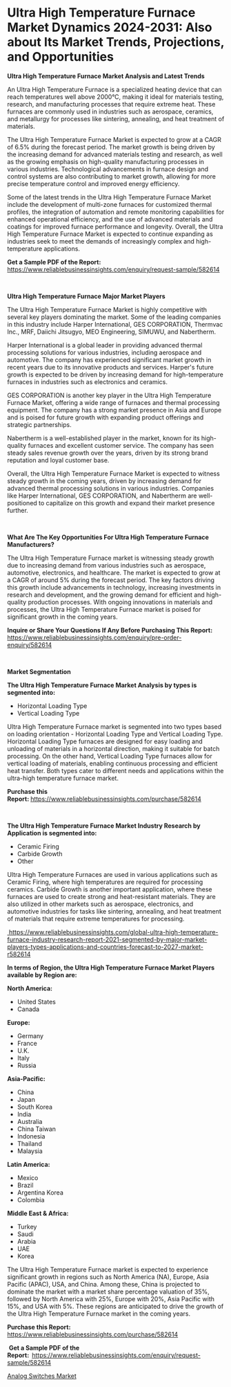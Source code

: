 <p><h1>Ultra High Temperature Furnace Market Dynamics 2024-2031: Also about Its Market Trends, Projections, and Opportunities</h1></p><p><strong>Ultra High Temperature Furnace Market Analysis and Latest Trends</strong></p>
<p><p>An Ultra High Temperature Furnace is a specialized heating device that can reach temperatures well above 2000°C, making it ideal for materials testing, research, and manufacturing processes that require extreme heat. These furnaces are commonly used in industries such as aerospace, ceramics, and metallurgy for processes like sintering, annealing, and heat treatment of materials.</p><p>The Ultra High Temperature Furnace Market is expected to grow at a CAGR of 6.5% during the forecast period. The market growth is being driven by the increasing demand for advanced materials testing and research, as well as the growing emphasis on high-quality manufacturing processes in various industries. Technological advancements in furnace design and control systems are also contributing to market growth, allowing for more precise temperature control and improved energy efficiency.</p><p>Some of the latest trends in the Ultra High Temperature Furnace Market include the development of multi-zone furnaces for customized thermal profiles, the integration of automation and remote monitoring capabilities for enhanced operational efficiency, and the use of advanced materials and coatings for improved furnace performance and longevity. Overall, the Ultra High Temperature Furnace Market is expected to continue expanding as industries seek to meet the demands of increasingly complex and high-temperature applications.</p></p>
<p><strong>Get a Sample PDF of the Report:&nbsp;</strong> <a href="https://www.reliablebusinessinsights.com/enquiry/request-sample/582614">https://www.reliablebusinessinsights.com/enquiry/request-sample/582614</a></p>
<p>&nbsp;</p>
<p><strong>Ultra High Temperature Furnace Major Market Players</strong></p>
<p><p>The Ultra High Temperature Furnace Market is highly competitive with several key players dominating the market. Some of the leading companies in this industry include Harper International, GES CORPORATION, Thermvac Inc., MRF, Daiichi Jitsugyo, MEO Engineering, SIMUWU, and Nabertherm.</p><p>Harper International is a global leader in providing advanced thermal processing solutions for various industries, including aerospace and automotive. The company has experienced significant market growth in recent years due to its innovative products and services. Harper's future growth is expected to be driven by increasing demand for high-temperature furnaces in industries such as electronics and ceramics.</p><p>GES CORPORATION is another key player in the Ultra High Temperature Furnace Market, offering a wide range of furnaces and thermal processing equipment. The company has a strong market presence in Asia and Europe and is poised for future growth with expanding product offerings and strategic partnerships.</p><p>Nabertherm is a well-established player in the market, known for its high-quality furnaces and excellent customer service. The company has seen steady sales revenue growth over the years, driven by its strong brand reputation and loyal customer base.</p><p>Overall, the Ultra High Temperature Furnace Market is expected to witness steady growth in the coming years, driven by increasing demand for advanced thermal processing solutions in various industries. Companies like Harper International, GES CORPORATION, and Nabertherm are well-positioned to capitalize on this growth and expand their market presence further.</p></p>
<p>&nbsp;</p>
<p><strong>What Are The Key Opportunities For Ultra High Temperature Furnace Manufacturers?</strong></p>
<p><p>The Ultra High Temperature Furnace market is witnessing steady growth due to increasing demand from various industries such as aerospace, automotive, electronics, and healthcare. The market is expected to grow at a CAGR of around 5% during the forecast period. The key factors driving this growth include advancements in technology, increasing investments in research and development, and the growing demand for efficient and high-quality production processes. With ongoing innovations in materials and processes, the Ultra High Temperature Furnace market is poised for significant growth in the coming years.</p></p>
<p><strong>Inquire or Share Your Questions If Any Before Purchasing This Report:</strong> <a href="https://www.reliablebusinessinsights.com/enquiry/pre-order-enquiry/582614">https://www.reliablebusinessinsights.com/enquiry/pre-order-enquiry/582614</a></p>
<p>&nbsp;</p>
<p><strong>Market Segmentation</strong></p>
<p><strong>The Ultra High Temperature Furnace Market Analysis by types is segmented into:</strong></p>
<p><ul><li>Horizontal Loading Type</li><li>Vertical Loading Type</li></ul></p>
<p><p>Ultra High Temperature Furnace market is segmented into two types based on loading orientation - Horizontal Loading Type and Vertical Loading Type. Horizontal Loading Type furnaces are designed for easy loading and unloading of materials in a horizontal direction, making it suitable for batch processing. On the other hand, Vertical Loading Type furnaces allow for vertical loading of materials, enabling continuous processing and efficient heat transfer. Both types cater to different needs and applications within the ultra-high temperature furnace market.</p></p>
<p><strong>Purchase this Report:&nbsp;</strong><a href="https://www.reliablebusinessinsights.com/purchase/582614">https://www.reliablebusinessinsights.com/purchase/582614</a></p>
<p>&nbsp;</p>
<p><strong>The Ultra High Temperature Furnace Market Industry Research by Application is segmented into:</strong></p>
<p><ul><li>Ceramic Firing</li><li>Carbide Growth</li><li>Other</li></ul></p>
<p><p>Ultra High Temperature Furnaces are used in various applications such as Ceramic Firing, where high temperatures are required for processing ceramics. Carbide Growth is another important application, where these furnaces are used to create strong and heat-resistant materials. They are also utilized in other markets such as aerospace, electronics, and automotive industries for tasks like sintering, annealing, and heat treatment of materials that require extreme temperatures for processing.</p></p>
<p><a href="https://www.reliablebusinessinsights.com/global-ultra-high-temperature-furnace-industry-research-report-2021-segmented-by-major-market-players-types-applications-and-countries-forecast-to-2027-market-r582614">&nbsp;https://www.reliablebusinessinsights.com/global-ultra-high-temperature-furnace-industry-research-report-2021-segmented-by-major-market-players-types-applications-and-countries-forecast-to-2027-market-r582614</a></p>
<p><strong>In terms of Region, the Ultra High Temperature Furnace Market Players available by Region are:</strong></p>
<p>
    <p> <strong> North America: </strong>
        <ul>
            <li>United States</li>
            <li>Canada</li>
        </ul>
        </p> 
    <p> <strong> Europe: </strong>
        <ul>
            <li>Germany</li>
            <li>France</li>
            <li>U.K.</li>
            <li>Italy</li>
            <li>Russia</li>
        </ul>
        </p> 
    <p> <strong> Asia-Pacific: </strong>
        <ul>
            <li>China</li>
            <li>Japan</li>
            <li>South Korea</li>
            <li>India</li>
            <li>Australia</li>
            <li>China Taiwan</li>
            <li>Indonesia</li>
            <li>Thailand</li>
            <li>Malaysia</li>
        </ul>
        </p> 
    <p> <strong> Latin America: </strong>
        <ul>
            <li>Mexico</li>
            <li>Brazil</li>
            <li>Argentina Korea</li>
            <li>Colombia</li>
        </ul>
        </p> 
    <p> <strong> Middle East & Africa: </strong>
        <ul>
            <li>Turkey</li>
            <li>Saudi</li>
            <li>Arabia</li>
            <li>UAE</li>
            <li>Korea</li>
        </ul>
    </p>
    </p>
<p><p>The Ultra High Temperature Furnace market is expected to experience significant growth in regions such as North America (NA), Europe, Asia Pacific (APAC), USA, and China. Among these, China is projected to dominate the market with a market share percentage valuation of 35%, followed by North America with 25%, Europe with 20%, Asia Pacific with 15%, and USA with 5%. These regions are anticipated to drive the growth of the Ultra High Temperature Furnace market in the coming years.</p></p>
<p><strong>Purchase this Report: </strong><a href="https://www.reliablebusinessinsights.com/purchase/582614">https://www.reliablebusinessinsights.com/purchase/582614</a></p>
<p>&nbsp;<strong>Get a Sample PDF of the Report:&nbsp;&nbsp;</strong><a href="https://www.reliablebusinessinsights.com/enquiry/request-sample/582614">https://www.reliablebusinessinsights.com/enquiry/request-sample/582614</a></p>
<p><strong></strong></p>
<p><p><a href="https://issuu.com/reportprime-2/docs/analog-switches-market-size-2030.pptx">Analog Switches Market</a></p></p>